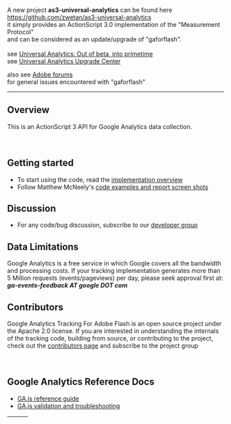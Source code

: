 A new project **as3-universal-analytics** can be found here<br>
<a href='https://github.com/zwetan/as3-universal-analytics'>https://github.com/zwetan/as3-universal-analytics</a> <br>
it simply provides an ActionScript 3.0 implementation of the "Measurement Protocol"<br>
and can be considered as an update/upgrade of "gaforflash".<br>
<br>
see <a href='http://analytics.blogspot.fr/2014/04/universal-analytics-out-of-beta-into.html'>Universal Analytics: Out of beta, into primetime</a><br>
see <a href='https://developers.google.com/analytics/devguides/collection/upgrade/'>Universal Analytics Upgrade Center</a>

also see <a href='https://forums.adobe.com/search.jspa?q=gaforflash'>Adobe forums</a><br>
for general issues encountered with "gaforflash"<br>
<hr />

<h2>Overview</h2>
This is an ActionScript 3 API for Google Analytics data collection.<br>
<br>
<br>
<h2>Getting started</h2>
<ul><li>To start using the code, read the <a href='http://code.google.com/apis/analytics/docs/flashTrackingIntro.html'>implementation overview</a>
</li><li>Follow Matthew McNeely's <a href='http://www.insideria.com/2009/02/using-google-analytics-within.html'>code examples and report screen shots</a></li></ul>


<h2>Discussion</h2>
<ul><li>For any code/bug discussion, subscribe to our <a href='http://groups.google.com/group/ga-for-flash'>developer group</a></li></ul>


<h2>Data Limitations</h2>
Google Analytics is a free service in which Google covers all the bandwidth and processing costs. If your tracking implementation generates more than 5 Million requests (events/pageviews) per day, please seek approval first at: <i><b>ga-events-feedback AT google DOT com</b></i>



<h2>Contributors</h2>
Google Analytics Tracking For Adobe Flash is an open source project under the Apache 2.0 license. If you are interested in understanding the internals of the tracking code, building from source, or contributing to the project, check out the <a href='http://code.google.com/p/gaforflash/wiki/Contributors'>contributors page</a> and subscribe to the project group<br>
<br>
<br>
<h2>Google Analytics Reference Docs</h2>
<ul><li><a href='http://code.google.com/apis/analytics/docs/gaJSApi.html'>GA.js reference guide</a>
</li><li><a href='http://code.google.com/apis/analytics/docs/gaTrackingTroubleshooting.html'>GA.js validation and troubleshooting</a></li></ul>


<table><thead><th><wiki:gadget url="http://www.ohloh.net/projects/gaforflash/widgets/project_factoids.xml" width="320" height="220" border="0" /></th><th><wiki:gadget url="http://www.ohloh.net/projects/gaforflash/widgets/project_languages.xml" width="320" height="220" border="0" /></th><th><wiki:gadget url="http://www.ohloh.net/projects/gaforflash/widgets/project_basic_stats.xml" height="220"  border="0" /></th></thead><tbody></tbody></table>
